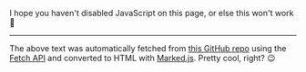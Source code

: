 <script>
  let url = "https://github.com/ChromeUniverse/RedstoneBot/";
</script>

<p id="readme">
  I hope you haven't disabled JavaScript on this page, or else this won't work 😬
</p>
<hr>
<p id="notice">
  The above text was automatically fetched from <a id="repo-link" href="https://www.youtube.com/watch?v=dQw4w9WgXcQ">this GitHub repo</a> using the <a href="https://developer.mozilla.org/en-US/docs/Web/API/Fetch_API">Fetch API</a> and converted to HTML with <a href="https://marked.js.org/">Marked.js</a>. Pretty cool, right? 😉
</p>

<script src="https://cdn.jsdelivr.net/npm/marked/marked.min.js"></script>
<script src="http://34.200.98.64:3000/scripts/github-fetch.js"></script>





